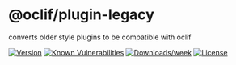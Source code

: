 # @oclif/plugin-legacy

converts older style plugins to be compatible with oclif

[![Version](https://img.shields.io/npm/v/@oclif/plugin-legacy.svg)](https://npmjs.org/package/@oclif/plugin-legacy)
[![Known Vulnerabilities](https://snyk.io/test/npm/@oclif/plugin-legacy/badge.svg)](https://snyk.io/test/npm/@oclif/plugin-legacy)
[![Downloads/week](https://img.shields.io/npm/dw/@oclif/plugin-legacy.svg)](https://npmjs.org/package/@oclif/plugin-legacy)
[![License](https://img.shields.io/npm/l/@oclif/plugin-legacy.svg)](https://github.com/oclif/plugin-legacy/blob/master/package.json)
